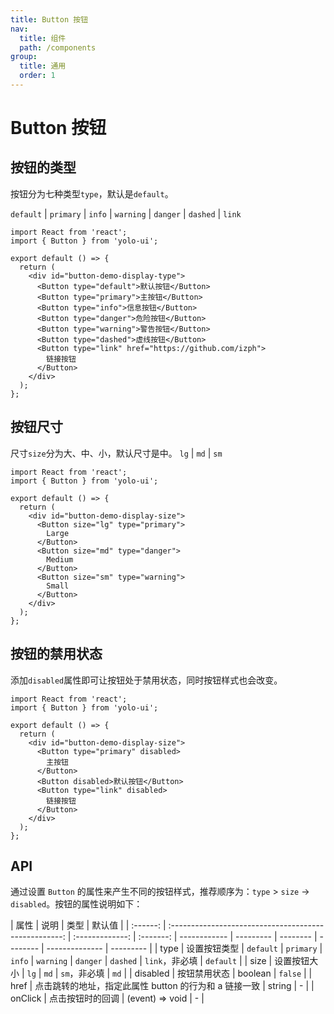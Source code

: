 ```yaml
---
title: Button 按钮
nav:
  title: 组件
  path: /components
group:
  title: 通用
  order: 1
---
```


# Button 按钮

## 按钮的类型

按钮分为七种类型`type`，默认是`default`。

`default` | `primary` | `info` | `warning` | `danger` | `dashed` | `link`

```tsx
import React from 'react';
import { Button } from 'yolo-ui';

export default () => {
  return (
    <div id="button-demo-display-type">
      <Button type="default">默认按钮</Button>
      <Button type="primary">主按钮</Button>
      <Button type="info">信息按钮</Button>
      <Button type="danger">危险按钮</Button>
      <Button type="warning">警告按钮</Button>
      <Button type="dashed">虚线按钮</Button>
      <Button type="link" href="https://github.com/izph">
        链接按钮
      </Button>
    </div>
  );
};
```

## 按钮尺寸

尺寸`size`分为大、中、小，默认尺寸是中。 `lg` | `md` | `sm`

```tsx
import React from 'react';
import { Button } from 'yolo-ui';

export default () => {
  return (
    <div id="button-demo-display-size">
      <Button size="lg" type="primary">
        Large
      </Button>
      <Button size="md" type="danger">
        Medium
      </Button>
      <Button size="sm" type="warning">
        Small
      </Button>
    </div>
  );
};
```

## 按钮的禁用状态

添加`disabled`属性即可让按钮处于禁用状态，同时按钮样式也会改变。

```tsx
import React from 'react';
import { Button } from 'yolo-ui';

export default () => {
  return (
    <div id="button-demo-display-size">
      <Button type="primary" disabled>
        主按钮
      </Button>
      <Button disabled>默认按钮</Button>
      <Button type="link" disabled>
        链接按钮
      </Button>
    </div>
  );
};
```

## API

通过设置 `Button` 的属性来产生不同的按钮样式，推荐顺序为：`type` > `size` -> `disabled`。按钮的属性说明如下：

|   属性   |                         说明                          |      类型       |  默认值   |
| :------: | :---------------------------------------------------: | :-------------: | :-------: | ------------ | --------- | -------- | -------- | -------------- | --------- |
|   type   |                     设置按钮类型                      |    `default`    | `primary` | `info`       | `warning` | `danger` | `dashed` | `link`，非必填 | `default` |
|   size   |                     设置按钮大小                      |      `lg`       |   `md`    | `sm`，非必填 | `md`      |
| disabled |                     按钮禁用状态                      |     boolean     |  `false`  |
|   href   | 点击跳转的地址，指定此属性 button 的行为和 a 链接一致 |     string      |     -     |
| onClick  |                   点击按钮时的回调                    | (event) => void |     -     |
